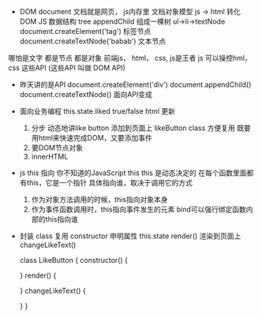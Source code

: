 -  DOM document 文档就是网页， js内存里 文档对象模型
  js -> html 转化
  DOM JS 数据结构 tree  appendChild 组成一棵树
  ul->li->textNode
  document.createElement('tag') 标签节点
  document.createTextNode('babab')  文本节点

  哪怕是文字 都是节点 都是对象
  前端js， html， css,  js是王者
  js 可以操控hml， css 这些API (这些API 叫做 DOM API)

  - 昨天讲的是API
    document.createElement('div')
    document.appendChild()
    document.createTextNode()   面向API变成
  
  - 面向业务编程
    this.state.liked  true/false  html 更新
    1. 分步
      动态地讲like button 添加到页面上
      likeButton class 方便复用
      既要用html来快速完成DOM，又要添加事件
      1. 要DOM节点对象
      2. innerHTML

- js this 指向 你不知道的JavaScript this
  this 是动态决定的 在每个函数里面都有this，它是一个指针
  具体指向谁，取决于调用它的方式
  1. 作为对象方法调用的时候，this指向对象本身
  2. 作为事件函数调用时，this指向事件发生的元素
  bind可以强行绑定函数内部的this指向谁

- 封装 class  复用
  constructor 申明属性 this.state
  render()  渲染到页面上
  changeLikeText()

  class LikeButton {
    constructor() {

    }
    render() {

    }
    changeLikeText() {
      
    }
  }